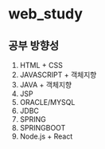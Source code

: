 # web_study

## 공부 방향성

1. HTML + CSS
2. JAVASCRIPT + 객체지향
3. JAVA + 객체지향
4. JSP
5. ORACLE/MYSQL
6. JDBC
7. SPRING
8. SPRINGBOOT
9. Node.js + React